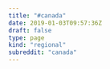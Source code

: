 ```yaml
---
title: "#canada"
date: 2019-01-03T09:57:36Z
draft: false
type: page
kind: "regional"
subreddit: "canada"
---
```

